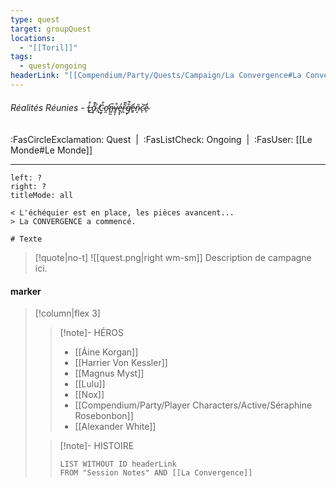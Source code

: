 ```yaml
---
type: quest
target: groupQuest
locations:
  - "[[Toril]]"
tags:
  - quest/ongoing
headerLink: "[[Compendium/Party/Quests/Campaign/La Convergence#La Convergence]]"
---
```

###### Réalités Réunies - L̶̨͒͜a̷͕̽͊ ̸̢̉C̵̫̞͒ơ̴̛̯n̶̻̰̅v̵͍̩͒e̵̡͓̓r̶̪͂͊g̸̙͋̃e̵͍̒n̷̝̎c̴̖͘͝e̴̠̓
<span class="sub2">:FasCircleExclamation: Quest&nbsp;&nbsp;|&nbsp;&nbsp;:FasListCheck: Ongoing&nbsp;&nbsp;|&nbsp;&nbsp;:FasUser: [[Le Monde#Le Monde]]</span>
___


```dialogue
left: ?
right: ?
titleMode: all

< L'échéquier est en place, les pièces avancent...
> La CONVERGENCE a commencé.

# Texte

```

> [!quote|no-t]
>![[quest.png|right wm-sm]] Description de campagne ici.

#### marker
> [!column|flex 3]
> >[!note]- HÉROS
> >- [[Áine Korgan]]
>> - [[Harrier Von Kessler]]
>> - [[Magnus Myst]]
>> - [[Lulu]]
>> - [[Nox]]
>> - [[Compendium/Party/Player Characters/Active/Séraphine Rosebonbon]]
>> - [[Alexander White]]
> 
>>[!note]- HISTOIRE
>>```dataview
>>LIST WITHOUT ID headerLink
>>FROM "Session Notes" AND [[La Convergence]]

